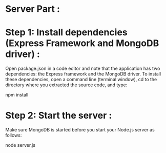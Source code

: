 
Server Part :
=============



Step 1: Install dependencies (Express Framework and MongoDB driver) :
=====================================================================

Open package.json in a code editor and note that the application has two dependencies: the Express framework and the MongoDB driver. To install these dependencies, open a command line (terminal window), cd to the directory where you extracted the source code, and type:

npm install


Step 2: Start the server :
==========================

Make sure MongoDB is started before you start your Node.js server as follows:

node server.js






